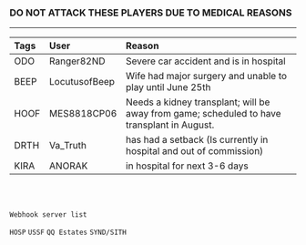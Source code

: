 ### DO NOT ATTACK THESE PLAYERS DUE TO MEDICAL REASONS
---

| Tags | User       | Reason |
|:------|:---------- |:-------|
| ODO  | Ranger82ND | Severe car accident and is in hospital |
| BEEP  | LocutusofBeep | Wife had major surgery and unable to play until June 25th |
| HOOF  | MES8818CP06 | Needs a kidney transplant; will be away from game; scheduled to have transplant in August. |
| DRTH  | Va_Truth | has had a setback (Is currently in hospital and out of commission) |
| KIRA | ANORAK | in hospital for next 3-6 days |


<br>
<br>

`Webhook server list`

`HOSP`
`USSF`
`QQ Estates`
`SYND/SITH`
